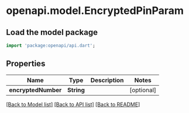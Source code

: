 # openapi.model.EncryptedPinParam

## Load the model package
```dart
import 'package:openapi/api.dart';
```

## Properties
Name | Type | Description | Notes
------------ | ------------- | ------------- | -------------
**encryptedNumber** | **String** |  | [optional] 

[[Back to Model list]](../README.md#documentation-for-models) [[Back to API list]](../README.md#documentation-for-api-endpoints) [[Back to README]](../README.md)


